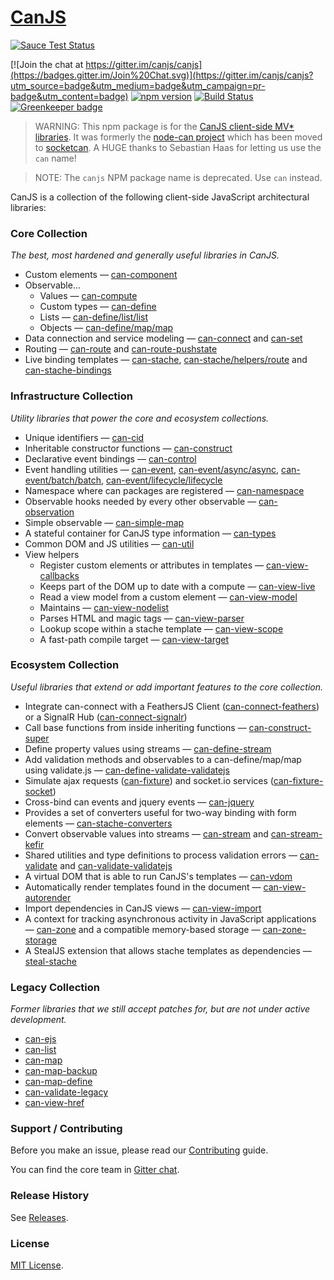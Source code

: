 # [CanJS](https://canjs.com/)

 [![Sauce Test Status](https://saucelabs.com/browser-matrix/canjs.svg)](https://saucelabs.com/u/canjs)

[![Join the chat at https://gitter.im/canjs/canjs](https://badges.gitter.im/Join%20Chat.svg)](https://gitter.im/canjs/canjs?utm_source=badge&utm_medium=badge&utm_campaign=pr-badge&utm_content=badge)
[![npm version](https://badge.fury.io/js/can.svg)](https://www.npmjs.com/package/can)
[![Build Status](https://travis-ci.org/canjs/canjs.svg?branch=master)](https://travis-ci.org/canjs/canjs)
[![Greenkeeper badge](https://badges.greenkeeper.io/canjs/canjs.svg)](https://greenkeeper.io/)

> WARNING: This npm package is for the [CanJS client-side MV* libraries](https://canjs.com). It was formerly
the [node-can project](https://github.com/sebi2k1/node-can) which has been moved 
to [socketcan](https://www.npmjs.com/package/socketcan). A HUGE thanks to Sebastian Haas for 
letting us use the `can` name!

> NOTE: The `canjs` NPM package name is deprecated. Use `can` instead.

CanJS is a collection of the following client-side JavaScript architectural libraries:

### Core Collection

_The best, most hardened and generally useful libraries in CanJS._

- Custom elements — [can-component](https://canjs.com/doc/can-component.html)
- Observable…
  - Values — [can-compute](https://canjs.com/doc/can-compute.html)
  - Custom types — [can-define](https://canjs.com/doc/can-define.html)
  - Lists — [can-define/list/list](https://canjs.com/doc/can-define/list/list.html)
  - Objects — [can-define/map/map](https://canjs.com/doc/can-define/map/map.html)
- Data connection and service modeling — [can-connect](https://canjs.com/doc/can-connect.html) and [can-set](https://canjs.com/doc/can-set.html)
- Routing — [can-route](https://canjs.com/doc/can-route.html) and [can-route-pushstate](https://canjs.com/doc/can-route-pushstate.html)
- Live binding templates — [can-stache](https://canjs.com/doc/can-stache.html), [can-stache/helpers/route](https://canjs.com/doc/can-stache/helpers/route.html) and [can-stache-bindings](https://canjs.com/doc/can-stache-bindings.html)

### Infrastructure Collection

_Utility libraries that power the core and ecosystem collections._

- Unique identifiers — [can-cid](https://canjs.com/doc/can-cid.html)
- Inheritable constructor functions — [can-construct](https://canjs.com/doc/can-construct.html)
- Declarative event bindings — [can-control](https://canjs.com/doc/can-control.html)
- Event handling utilities — [can-event](https://canjs.com/doc/can-event.html), [can-event/async/async](https://canjs.com/doc/can-event/async/async.html), [can-event/batch/batch](https://canjs.com/doc/can-event/batch/batch.html), [can-event/lifecycle/lifecycle](https://canjs.com/doc/can-event/lifecycle/lifecycle.html)
- Namespace where can packages are registered — [can-namespace](https://canjs.com/doc/can-namespace.html)
- Observable hooks needed by every other observable — [can-observation](https://canjs.com/doc/can-observation.html)
- Simple observable — [can-simple-map](https://canjs.com/doc/can-simple-map.html)
- A stateful container for CanJS type information — [can-types](https://canjs.com/doc/can-types.html)
- Common DOM and JS utilities — [can-util](https://canjs.com/doc/can-util.html)
- View helpers
  - Register custom elements or attributes in templates — [can-view-callbacks](https://canjs.com/doc/can-view-callbacks.html)
  - Keeps part of the DOM up to date with a compute — [can-view-live](https://canjs.com/doc/can-view-live.html)
  - Read a view model from a custom element — [can-view-model](https://canjs.com/doc/can-view-model.html)
  - Maintains — [can-view-nodelist](https://canjs.com/doc/can-view-nodelist.html)
  - Parses HTML and magic tags — [can-view-parser](https://canjs.com/doc/can-view-parser.html)
  - Lookup scope within a stache template — [can-view-scope](https://canjs.com/doc/can-view-scope.html)
  - A fast-path compile target — [can-view-target](https://canjs.com/doc/can-view-target.html)

### Ecosystem Collection

_Useful libraries that extend or add important features to the core collection._

- Integrate can-connect with a FeathersJS Client ([can-connect-feathers](https://canjs.com/doc/can-connect-feathers.html)) or a SignalR Hub ([can-connect-signalr](https://canjs.com/doc/can-connect-signalr.html))
- Call base functions from inside inheriting functions — [can-construct-super](https://canjs.com/doc/can-construct-super.html)
- Define property values using streams — [can-define-stream](https://canjs.com/doc/can-define-stream.html)
- Add validation methods and observables to a can-define/map/map using validate.js — [can-define-validate-validatejs](https://canjs.com/doc/can-define-validate-validatejs.html)
- Simulate ajax requests ([can-fixture](https://canjs.com/doc/can-fixture.html)) and socket.io services ([can-fixture-socket](https://canjs.com/doc/can-fixture-socket.html))
- Cross-bind can events and jquery events — [can-jquery](https://canjs.com/doc/can-jquery.html)
- Provides a set of converters useful for two-way binding with form elements — [can-stache-converters](https://canjs.com/doc/can-stache-converters.html)
- Convert observable values into streams — [can-stream](https://canjs.com/doc/can-stream.html) and [can-stream-kefir](https://canjs.com/doc/can-stream-kefir.html)
- Shared utilities and type definitions to process validation errors — [can-validate](https://canjs.com/doc/can-validate.html) and [can-validate-validatejs](https://canjs.com/doc/can-validate-validatejs.html)
- A virtual DOM that is able to run CanJS's templates — [can-vdom](https://canjs.com/doc/can-vdom.html)
- Automatically render templates found in the document — [can-view-autorender](https://canjs.com/doc/can-view-autorender.html)
- Import dependencies in CanJS views — [can-view-import](https://canjs.com/doc/can-view-import.html)
- A context for tracking asynchronous activity in JavaScript applications — [can-zone](https://canjs.com/doc/can-zone.html) and a compatible memory-based storage — [can-zone-storage](https://canjs.com/doc/can-zone-storage.html)
- A StealJS extension that allows stache templates as dependencies — [steal-stache](https://canjs.com/doc/steal-stache.html)

### Legacy Collection

_Former libraries that we still accept patches for, but are not under active development._

- [can-ejs](https://canjs.com/doc/can-ejs.html)
- [can-list](https://canjs.com/doc/can-list.html)
- [can-map](https://canjs.com/doc/can-map.html)
- [can-map-backup](https://canjs.com/doc/can-map-backup.html)
- [can-map-define](https://canjs.com/doc/can-map-define.html)
- [can-validate-legacy](https://canjs.com/doc/can-validate-legacy.html)
- [can-view-href](https://canjs.com/doc/can-view-href.html)

### Support / Contributing

Before you make an issue, please read our [Contributing](https://canjs.com/doc/guides/contribute.html) guide.

You can find the core team in [Gitter chat](https://gitter.im/canjs/canjs).

### Release History

See [Releases](https://github.com/canjs/canjs/releases).

### License

[MIT License](license.md).
